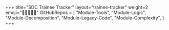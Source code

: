 +++
title="SDC Trainee Tracker"
layout="trainee-tracker"
weight=2
emoji="🧑🏾‍🤝‍🧑🏾"
GitHubRepos = [
    "Module-Tools",
    "Module-Logic",
    "Module-Decomposition",
    "Module-Legacy-Code",
    "Module-Complexity",
]
+++
